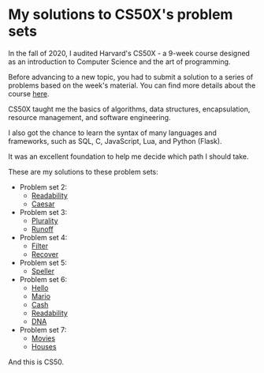# My solutions to CS50X's problem sets

In the fall of 2020, I audited Harvard's CS50X - a 9-week course designed as an introduction to Computer Science and the art of programming.

Before advancing to a new topic, you had to submit a solution to a series of problems based on the week's material. You can find more details about the course [here](https://cs50.harvard.edu/x/2020/).

CS50X taught me the basics of algorithms, data structures, encapsulation, resource management, and software engineering.

I also got the chance to learn the syntax of many languages and frameworks, such as SQL, C, JavaScript, Lua, and Python (Flask).

It was an excellent foundation to help me decide which path I should take.

These are my solutions to these problem sets:
- Problem set 2:
  - [Readability](pset2/readability1/readability.c)
  - [Caesar](pset2/caesar1/caesar.c)
- Problem set 3:
  - [Plurality](pset3/plurality/plurality.c)
  - [Runoff](pset3/runoff/runoff.c)
- Problem set 4:
  - [Filter](pset4/filter/)
  - [Recover](pset4/recover/)
- Problem set 5:
  - [Speller](pset5/speller/)
- Problem set 6:
  - [Hello](pset6/hello/hello.py)
  - [Mario](pset6/mario/)
  - [Cash](pset6/cash/)
  - [Readability](pset6/readability/)
  - [DNA](pset6/dna/)
- Problem set 7:
  - [Movies](pset7/houses/)
  - [Houses](pset7/movies/)

And this is CS50.